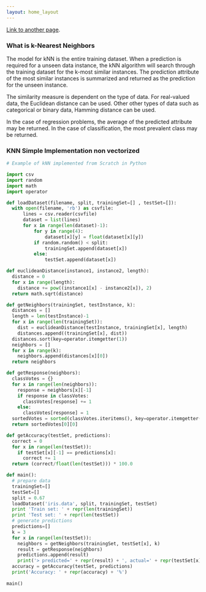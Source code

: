 ```yaml
---
layout: home_layout
---
```


[Link to another page](another-page).
### [](#header-2)What is k-Nearest Neighbors

The model for kNN is the entire training dataset. When a prediction is required for a unseen data instance, the kNN algorithm will search through the training dataset for the k-most similar instances. The prediction attribute of the most similar instances is summarized and returned as the prediction for the unseen instance.

The similarity measure is dependent on the type of data. For real-valued data, the Euclidean distance can be used. Other other types of data such as categorical or binary data, Hamming distance can be used.

In the case of regression problems, the average of the predicted attribute may be returned. In the case of classification, the most prevalent class may be returned.


### [](#header-3)KNN Simple Implementation non vectorized
```python
# Example of kNN implemented from Scratch in Python

import csv
import random
import math
import operator
```

```python
def loadDataset(filename, split, trainingSet=[] , testSet=[]):
  with open(filename, 'rb') as csvfile:
      lines = csv.reader(csvfile)
      dataset = list(lines)
      for x in range(len(dataset)-1):
          for y in range(4):
              dataset[x][y] = float(dataset[x][y])
          if random.random() < split:
              trainingSet.append(dataset[x])
          else:
              testSet.append(dataset[x])

```

```python
def euclideanDistance(instance1, instance2, length):
  distance = 0
  for x in range(length):
    distance += pow((instance1[x] - instance2[x]), 2)
  return math.sqrt(distance)
```

```python
def getNeighbors(trainingSet, testInstance, k):
  distances = []
  length = len(testInstance)-1
  for x in range(len(trainingSet)):
    dist = euclideanDistance(testInstance, trainingSet[x], length)
    distances.append((trainingSet[x], dist))
  distances.sort(key=operator.itemgetter(1))
  neighbors = []
  for x in range(k):
    neighbors.append(distances[x][0])
  return neighbors
```

```python
def getResponse(neighbors):
  classVotes = {}
  for x in range(len(neighbors)):
    response = neighbors[x][-1]
    if response in classVotes:
      classVotes[response] += 1
    else:
      classVotes[response] = 1
  sortedVotes = sorted(classVotes.iteritems(), key=operator.itemgetter(1), reverse=True)
  return sortedVotes[0][0]
```

```python
def getAccuracy(testSet, predictions):
  correct = 0
  for x in range(len(testSet)):
    if testSet[x][-1] == predictions[x]:
      correct += 1
  return (correct/float(len(testSet))) * 100.0
``` 

```python
def main():
  # prepare data
  trainingSet=[]
  testSet=[]
  split = 0.67
  loadDataset('iris.data', split, trainingSet, testSet)
  print 'Train set: ' + repr(len(trainingSet))
  print 'Test set: ' + repr(len(testSet))
  # generate predictions
  predictions=[]
  k = 3
  for x in range(len(testSet)):
    neighbors = getNeighbors(trainingSet, testSet[x], k)
    result = getResponse(neighbors)
    predictions.append(result)
    print('> predicted=' + repr(result) + ', actual=' + repr(testSet[x][-1]))
  accuracy = getAccuracy(testSet, predictions)
  print('Accuracy: ' + repr(accuracy) + '%')
  
main()

```

